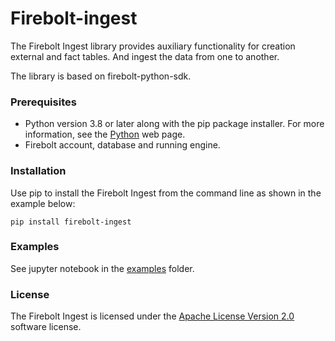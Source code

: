 # Firebolt-ingest
The Firebolt Ingest library provides auxiliary functionality for creation external and fact tables.
And ingest the data from one to another.

The library is based on firebolt-python-sdk.

### Prerequisites
* Python version 3.8 or later along with the pip package installer. For more information, see the [Python](https://www.python.org/downloads/) web page.
* Firebolt account, database and running engine.

### Installation
Use pip to install the Firebolt Ingest from the command line as shown in the example below:

```pip install firebolt-ingest```

### Examples
See jupyter notebook in the [examples](https://github.com/firebolt-db/firebolt-ingest/tree/main/examples) folder.

### License
The Firebolt Ingest is licensed under the [Apache License Version 2.0](https://github.com/firebolt-db/firebolt-ingest/blob/main/LICENSE) software license.
